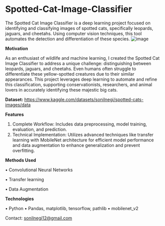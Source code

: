 # Spotted-Cat-Image-Classifier
The Spotted Cat Image Classifier is a deep learning project focused on identifying and classifying images of spotted cats, specifically leopards, jaguars, and cheetahs. Using computer vision techniques, this tool automates the detection and differentiation of these species.
![image](https://github.com/user-attachments/assets/816e99e0-bee6-4fb4-b3e5-8db5415a1979)

**Motivation**

As an enthusiast of wildlife and machine learning, I created the Spotted Cat Image Classifier to address a unique challenge: distinguishing between leopards, jaguars, and cheetahs. Even humans often struggle to differentiate these yellow-spotted creatures due to their similar appearances. This project leverages deep learning to automate and refine this classification, supporting conservationists, researchers, and animal lovers in accurately identifying these majestic big cats.

**Dataset:**
https://www.kaggle.com/datasets/sonilnegi/spotted-cats-images/data

**Features**
1. Complete Workflow: Includes data preprocessing, model training, evaluation, and prediction.
2. Technical Implementation: Utilizes advanced techniques like transfer learning with MobileNet architecture for efficient model performance and data augmentation to enhance generalization and prevent overfitting.

**Methods Used**

• Convolutional Neural Networks

• Transfer learning

• Data Augmentation

**Technologies**

• Python
• Pandas, matplotlib, tensorflow, pathlib
• mobilenet_v2

Contact: sonilnegi12@gmail.com


